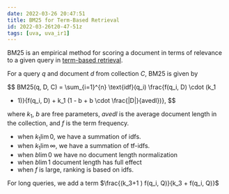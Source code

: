 ```yaml
---
date: 2022-03-26 20:47:51
title: BM25 for Term-Based Retrieval
id: 2022-03-26t20-47-51z
tags: [uva, uva_ir1]
---
```


BM25 is an empirical method for scoring a document in terms of relevance to a
given query in [term-based retrieval](./2022-03-26t20-44-53z.md).

For a query $q$ and document $d$ from collection $C$, BM25 is given by

$$
BM25(q, D, C) = \sum_{i=1}^{n} \text{idf}(q_i) \frac{f(q_i, D) \cdot (k_1
+ 1)}{f(q_i, D) + k_1 (1 - b + b \cdot \frac{|D|}{avedl})},
$$

where $k_1$, $b$ are free parameters, $avedl$ is the average document length in
the collection, and $f$ is the term frequency.

- when $k_1 \lim 0$, we have a summation of idfs.
- when $k_1 \lim \infty$, we have a summation of tf-idfs.
- when $b \lim 0$ we have no document length normalization
- when $b \lim 1$ document length has full effect
- when $f$ is large, ranking is based on idfs.

For long queries, we add a term $\frac{(k_3+1 ) f(q_i, Q)}{k_3 + f(q_i, Q)}$
